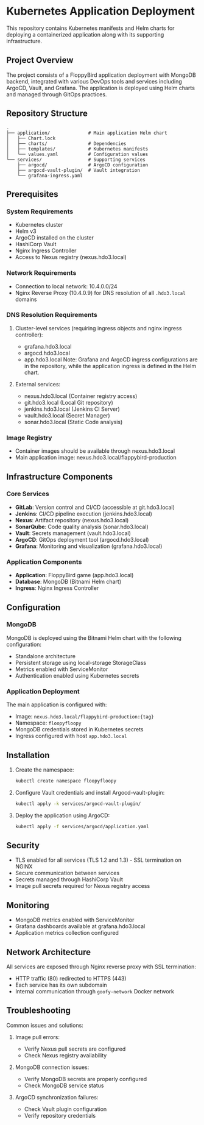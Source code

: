 # Kubernetes Application Deployment

This repository contains Kubernetes manifests and Helm charts for deploying a containerized application along with its supporting infrastructure.

## Project Overview

The project consists of a FloppyBird application deployment with MongoDB backend, integrated with various DevOps tools and services including ArgoCD, Vault, and Grafana. The application is deployed using Helm charts and managed through GitOps practices.

## Repository Structure

```
.
├── application/              # Main application Helm chart
│   ├── Chart.lock
│   ├── charts/               # Dependencies
│   ├── templates/            # Kubernetes manifests
│   └── values.yaml           # Configuration values
└── services/                 # Supporting services
    ├── argocd/               # ArgoCD configuration
    ├── argocd-vault-plugin/  # Vault integration
    └── grafana-ingress.yaml
```

## Prerequisites

### System Requirements

- Kubernetes cluster
- Helm v3
- ArgoCD installed on the cluster
- HashiCorp Vault
- Nginx Ingress Controller
- Access to Nexus registry (nexus.hdo3.local)

### Network Requirements

- Connection to local network: 10.4.0.0/24
- Nginx Reverse Proxy (10.4.0.9) for DNS resolution of all `.hdo3.local` domains

### DNS Resolution Requirements

1. Cluster-level services (requiring ingress objects and nginx ingress controller):
   - grafana.hdo3.local
   - argocd.hdo3.local
   - app.hdo3.local
   Note: Grafana and ArgoCD ingress configurations are in the repository, while the application ingress is defined in the Helm chart.

2. External services:
   - nexus.hdo3.local (Container registry access)
   - git.hdo3.local (Local Git repository)
   - jenkins.hdo3.local (Jenkins CI Server)
   - vault.hdo3.local (Secret Manager)
   - sonar.hdo3.local (Static Code analysis)

### Image Registry

- Container images should be available through nexus.hdo3.local
- Main application image: nexus.hdo3.local/flappybird-production

## Infrastructure Components

### Core Services

- **GitLab**: Version control and CI/CD (accessible at git.hdo3.local)
- **Jenkins**: CI/CD pipeline execution (jenkins.hdo3.local)
- **Nexus**: Artifact repository (nexus.hdo3.local)
- **SonarQube**: Code quality analysis (sonar.hdo3.local)
- **Vault**: Secrets management (vault.hdo3.local)
- **ArgoCD**: GitOps deployment tool (argocd.hdo3.local)
- **Grafana**: Monitoring and visualization (grafana.hdo3.local)

### Application Components

- **Application**: FloppyBird game (app.hdo3.local)
- **Database**: MongoDB (Bitnami Helm chart)
- **Ingress**: Nginx Ingress Controller

## Configuration

### MongoDB

MongoDB is deployed using the Bitnami Helm chart with the following configuration:

- Standalone architecture
- Persistent storage using local-storage StorageClass
- Metrics enabled with ServiceMonitor
- Authentication enabled using Kubernetes secrets

### Application Deployment

The main application is configured with:

- Image: `nexus.hdo3.local/flappybird-production:{tag}`
- Namespace: `floopyfloopy`
- MongoDB credentials stored in Kubernetes secrets
- Ingress configured with host `app.hdo3.local`

## Installation

1. Create the namespace:

   ```bash
   kubectl create namespace floopyfloopy
   ```

2. Configure Vault credentials and install Argocd-vault-plugin:

   ```bash
   kubectl apply -k services/argocd-vault-plugin/
   ```

3. Deploy the application using ArgoCD:

   ```bash
   kubectl apply -f services/argocd/application.yaml
   ```

## Security

- TLS enabled for all services (TLS 1.2 and 1.3) - SSL termination on NGINX
- Secure communication between services
- Secrets managed through HashiCorp Vault
- Image pull secrets required for Nexus registry access

## Monitoring

- MongoDB metrics enabled with ServiceMonitor
- Grafana dashboards available at grafana.hdo3.local
- Application metrics collection configured

## Network Architecture

All services are exposed through Nginx reverse proxy with SSL termination:

- HTTP traffic (80) redirected to HTTPS (443)
- Each service has its own subdomain
- Internal communication through `goofy-network` Docker network

## Troubleshooting

Common issues and solutions:

1. Image pull errors:
   - Verify Nexus pull secrets are configured
   - Check Nexus registry availability

2. MongoDB connection issues:
   - Verify MongoDB secrets are properly configured
   - Check MongoDB service status

3. ArgoCD synchronization failures:
   - Check Vault plugin configuration
   - Verify repository credentials
